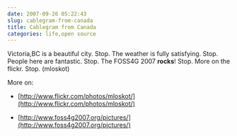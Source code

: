 ```yaml
---
date: 2007-09-26 05:22:43
slug: cablegram-from-canada
title: Cablegram from Canada
categories: life,open source
---
```


Victoria,BC is a beautiful city. Stop. The weather is fully satisfying. Stop. People here are fantastic. Stop. The FOSS4G 2007 **rocks**! Stop. More on the flickr. Stop. (mloskot)




More on:




  * [http://www.flickr.com/photos/mloskot/](http://www.flickr.com/photos/mloskot/)


  * [http://www.foss4g2007.org/pictures/](http://www.foss4g2007.org/pictures/)



